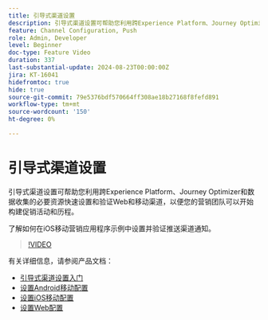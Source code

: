 ```yaml
---
title: 引导式渠道设置
description: 引导式渠道设置可帮助您利用跨Experience Platform、Journey Optimizer和数据收集的必要资源快速设置和验证Web和移动渠道，以便您的营销团队可以开始构建促销活动和历程。 了解如何在iOS移动营销应用程序示例中设置并验证推送渠道通知。
feature: Channel Configuration, Push
role: Admin, Developer
level: Beginner
doc-type: Feature Video
duration: 337
last-substantial-update: 2024-08-23T00:00:00Z
jira: KT-16041
hidefromtoc: true
hide: true
source-git-commit: 79e5376bdf570664ff308ae18b27168f8fefd891
workflow-type: tm+mt
source-wordcount: '150'
ht-degree: 0%

---
```



# 引导式渠道设置

引导式渠道设置可帮助您利用跨Experience Platform、Journey Optimizer和数据收集的必要资源快速设置和验证Web和移动渠道，以便您的营销团队可以开始构建促销活动和历程。

了解如何在iOS移动营销应用程序示例中设置并验证推送渠道通知。

>[!VIDEO](https://video.tv.adobe.com/v/3433053/?learn=on)

有关详细信息，请参阅产品文档：

* [引导式渠道设置入门](https://experienceleague.adobe.com/en/docs/journey-optimizer/using/configuration/guided-setup/set-mobile-config)
* [设置Android移动配置](https://experienceleague.adobe.com/en/docs/journey-optimizer/using/configuration/guided-setup/set-mobile-android)
* [设置iOS移动配置](https://experienceleague.adobe.com/en/docs/journey-optimizer/using/configuration/guided-setup/set-mobile-ios)
* [设置Web配置](https://experienceleague.adobe.com/en/docs/journey-optimizer/using/configuration/guided-setup/set-mobile-web)
